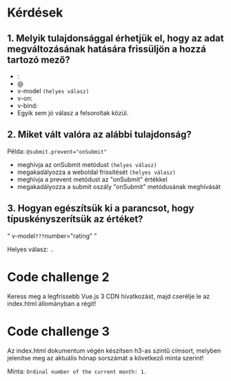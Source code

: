 # Kérdések

## 1. Melyik tulajdonsággal érhetjük el, hogy az adat megváltozásának hatására frissüljön a hozzá tartozó mező?

- :
- @
- v-model `(helyes válasz)`
- v-on:
- v-bind:
- Egyik sem jó válasz a felsoroltak közül.

## 2. Miket vált valóra az alábbi tulajdonság?

Példa: `@submit.prevent="onSubmit"`

- meghívja az onSubmit metódust `(helyes válasz)`
- megakadályozza a weboldal frissítését `(helyes válasz)`
- meghívja a prevent metódust az "onSubmit" értékkel
- megakadályozza a submit oszály "onSubmit" metódusának meghívását

## 3. Hogyan egészítsük ki a parancsot, hogy típuskényszerítsük az értéket?

" v-model`???`number="rating" "

Helyes válasz: `.`

# Code challenge 2

Keress meg a legfrissebb Vue.js 3 CDN hivatkozást, majd cserélje le az index.html állományban a régit!

# Code challenge 3

Az index.html dokumentum végén készítsen h3-as szintű címsort, melyben jelenítse meg az aktuális hónap sorszámát a következő minta szerint!

Minta: `Ordinal number of the current month: 1.`
